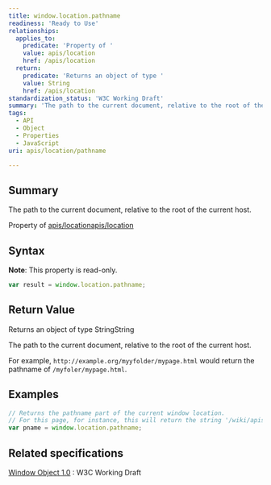 ```yaml
---
title: window.location.pathname
readiness: 'Ready to Use'
relationships:
  applies_to:
    predicate: 'Property of '
    value: apis/location
    href: /apis/location
  return:
    predicate: 'Returns an object of type '
    value: String
    href: /apis/location
standardization_status: 'W3C Working Draft'
summary: 'The path to the current document, relative to the root of the current host.'
tags:
  - API
  - Object
  - Properties
  - JavaScript
uri: apis/location/pathname

---
```

## <span>Summary</span>

The path to the current document, relative to the root of the current host.

Property of [apis/location](/apis/location)[apis/location](/apis/location)

## <span>Syntax</span>

**Note**: This property is read-only.

``` js
var result = window.location.pathname;
```

## <span>Return Value</span>

Returns an object of type StringString

The path to the current document, relative to the root of the current host.

For example, `http://example.org/myyfolder/mypage.html` would return the pathname of `/myfoler/mypage.html`.

## <span>Examples</span>

``` js
// Returns the pathname part of the current window location.
// For this page, for instance, this will return the string '/wiki/apis/location/pathname'.
var pname = window.location.pathname;
```

## <span>Related specifications</span>

[Window Object 1.0](http://www.w3.org/TR/Window/)
:   W3C Working Draft
